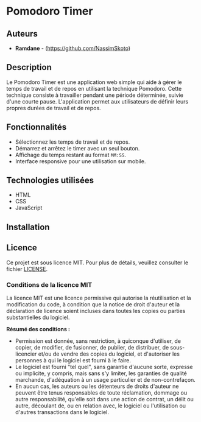 # Pomodoro Timer

## Auteurs

- **Ramdane** - (https://github.com/NassimSkoto)

## Description

Le Pomodoro Timer est une application web simple qui aide à gérer le temps de travail et de repos en utilisant la technique Pomodoro. Cette technique consiste à travailler pendant une période déterminée, suivie d'une courte pause. L'application permet aux utilisateurs de définir leurs propres durées de travail et de repos.

## Fonctionnalités

- Sélectionnez les temps de travail et de repos.
- Démarrez et arrêtez le timer avec un seul bouton.
- Affichage du temps restant au format `MM:SS`.
- Interface responsive pour une utilisation sur mobile.

## Technologies utilisées

- HTML
- CSS
- JavaScript

## Installation




## Licence

Ce projet est sous licence MIT. Pour plus de détails, veuillez consulter le fichier [LICENSE](LICENSE).

### Conditions de la licence MIT

La licence MIT est une licence permissive qui autorise la réutilisation et la modification du code, à condition que la notice de droit d'auteur et la déclaration de licence soient incluses dans toutes les copies ou parties substantielles du logiciel.

**Résumé des conditions :**

- Permission est donnée, sans restriction, à quiconque d'utiliser, de copier, de modifier, de fusionner, de publier, de distribuer, de sous-licencier et/ou de vendre des copies du logiciel, et d'autoriser les personnes à qui le logiciel est fourni à le faire.
- Le logiciel est fourni "tel quel", sans garantie d'aucune sorte, expresse ou implicite, y compris, mais sans s'y limiter, les garanties de qualité marchande, d'adéquation à un usage particulier et de non-contrefaçon.
- En aucun cas, les auteurs ou les détenteurs de droits d'auteur ne peuvent être tenus responsables de toute réclamation, dommage ou autre responsabilité, qu'elle soit dans une action de contrat, un délit ou autre, découlant de, ou en relation avec, le logiciel ou l'utilisation ou d'autres transactions dans le logiciel.
